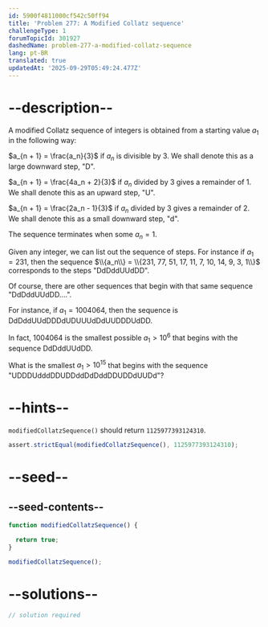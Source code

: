 ```yaml
---
id: 5900f4811000cf542c50ff94
title: 'Problem 277: A Modified Collatz sequence'
challengeType: 1
forumTopicId: 301927
dashedName: problem-277-a-modified-collatz-sequence
lang: pt-BR
translated: true
updatedAt: '2025-09-29T05:49:24.477Z'
---
```


# --description--

A modified Collatz sequence of integers is obtained from a starting value $a_1$ in the following way:

$a_{n + 1} = \frac{a_n}{3}$ if $a_n$ is divisible by 3. We shall denote this as a large downward step, "D".

$a_{n + 1} = \frac{4a_n + 2}{3}$ if $a_n$ divided by 3 gives a remainder of 1. We shall denote this as an upward step, "U".

$a_{n + 1} = \frac{2a_n - 1}{3}$ if $a_n$ divided by 3 gives a remainder of 2. We shall denote this as a small downward step, "d".

The sequence terminates when some $a_n = 1$.

Given any integer, we can list out the sequence of steps. For instance if $a_1 = 231$, then the sequence $\\{a_n\\} = \\{231, 77, 51, 17, 11, 7, 10, 14, 9, 3, 1\\}$ corresponds to the steps "DdDddUUdDD".

Of course, there are other sequences that begin with that same sequence "DdDddUUdDD....".

For instance, if $a_1 = 1004064$, then the sequence is DdDddUUdDDDdUDUUUdDdUUDDDUdDD.

In fact, 1004064 is the smallest possible $a_1 > {10}^6$ that begins with the sequence DdDddUUdDD.

What is the smallest $a_1 > {10}^{15}$ that begins with the sequence "UDDDUdddDDUDDddDdDddDDUDDdUUDd"?

# --hints--

`modifiedCollatzSequence()` should return `1125977393124310`.

```js
assert.strictEqual(modifiedCollatzSequence(), 1125977393124310);
```

# --seed--

## --seed-contents--

```js
function modifiedCollatzSequence() {

  return true;
}

modifiedCollatzSequence();
```

# --solutions--

```js
// solution required
```
